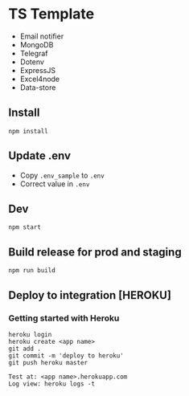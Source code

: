 # TS Template

- Email notifier
- MongoDB
- Telegraf
- Dotenv
- ExpressJS
- Excel4node
- Data-store

## Install
```
npm install
```

## Update .env
- Copy `.env_sample` to `.env`
- Correct value in `.env`

## Dev
```
npm start
```

## Build release for prod and staging
```
npm run build
```

## Deploy to integration [HEROKU]

### Getting started with Heroku
```
heroku login
heroku create <app name>
git add .
git commit -m 'deploy to heroku'
git push heroku master

Test at: <app name>.herokuapp.com
Log view: heroku logs -t
``` 
